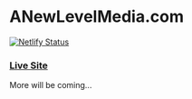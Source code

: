 # ANewLevelMedia.com

[![Netlify Status](https://api.netlify.com/api/v1/badges/217caf3e-4aa4-4536-803f-a63b3a01849d/deploy-status)](https://app.netlify.com/sites/anl/deploys)

### [Live Site](https://www.anewlevelmedia.com/)

More will be coming... 
